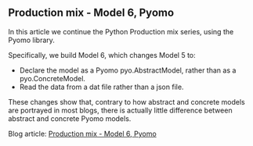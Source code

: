 ## Production mix - Model 6, Pyomo
In this article we continue the Python Production mix series, using the Pyomo library.

Specifically, we build Model 6, which changes Model 5 to:
- Declare the model as a Pyomo pyo.AbstractModel, rather than as a pyo.ConcreteModel.
- Read the data from a dat file rather than a json file.

These changes show that, contrary to how abstract and concrete models are portrayed in most blogs, there is actually little difference between abstract and concrete Pyomo models.

Blog article: [Production mix - Model 6, Pyomo](https://www.solvermax.com/blog/production-mix-model-6-pyomo)
